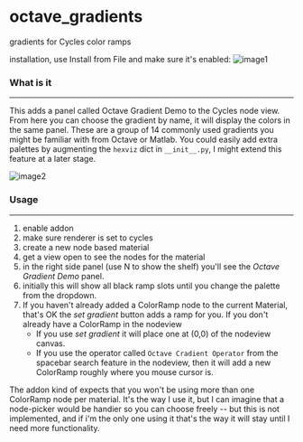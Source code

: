 # octave_gradients
gradients for Cycles color ramps

installation, use Install from File and make sure it's enabled:
![image1](https://cloud.githubusercontent.com/assets/619340/10429386/66712cc4-70f8-11e5-833d-6432f3f51a14.png)

### What is it
____

This adds a panel called Octave Gradient Demo to the Cycles node view. From here you can choose the gradient by name, it will display the colors in the same panel. These are a group of 14 commonly used gradients you might be familiar with from Octave or Matlab. You could easily add extra palettes by augmenting the `hexviz` dict in `__init__.py`, I might extend this feature at a later stage.

![image2](http://i.stack.imgur.com/9TpRj.png)

### Usage
____

1. enable addon
2. make sure renderer is set to cycles 
3. create a new node based material
4. get a view open to see the nodes for the material
5. in the right side panel (use N to show the shelf) you'll see the _Octave Gradient Demo_ panel.
6. initially this will show all black ramp slots until you change the palette from the dropdown.
7. If you haven't already added a ColorRamp node to the current Material, that's OK the _set gradient_ button adds a ramp for you.
  If you don't already have a ColorRamp in the nodeview
   - If you use _set gradient_  it will place one at (0,0) of the nodeview canvas.
   - If you use the operator called `Octave Cradient Operator` from the spacebar search feature in the nodeview, then it will add a new ColorRamp roughly where you mouse cursor is.

The addon kind of expects that you won't be using more than one ColorRamp node per material. It's the way I use it, but I can imagine that a node-picker would be handier so you can choose freely -- but this is not implemented, and if i'm the only one using it that's the way it will stay until I need more functionality.
